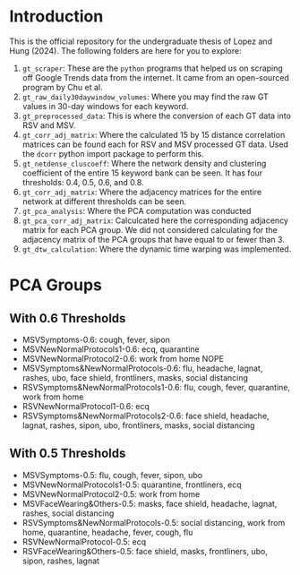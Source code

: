 # Introduction

This is the official repository for the undergraduate thesis of Lopez and Hung (2024). The following folders are here for you to explore:

1. `gt_scraper`: These are the `python` programs that helped us on scraping off Google Trends data from the internet. It came from an open-sourced program by Chu et al.
2. `gt_raw_daily30daywindow_volumes`: Where you may find the raw GT values in 30-day windows for each keyword.
3. `gt_preprocessed_data`: This is where the conversion of each GT data into RSV and MSV.
4. `gt_corr_adj_matrix`: Where the calculated 15 by 15 distance correlation matrices can be found each for RSV and MSV processed GT data. Used the `dcorr` python import package to perform this.
5. `gt_netdense_cluscoeff`: Where the network density and clustering coefficient of the entire 15 keyword bank can be seen. It has four thresholds: 0.4, 0.5, 0.6, and 0.8.
6. `gt_corr_adj_matrix`: Where the adjacency matrices for the entire network at different thresholds can be seen. 
7. `gt_pca_analysis`: Where the PCA computation was conducted
8. `gt_pca_corr_adj_matrix`: Calculcated here the corresponding adjacency matrix for each PCA group. We did not considered calculating for the adjacency matrix of the PCA groups that have equal to or fewer than 3.
9. `gt_dtw_calculation`: Where the dynamic time warping was implemented.

# PCA Groups
## With 0.6 Thresholds
* MSVSymptoms-0.6: cough, fever, sipon
* MSVNewNormalProtocols1-0.6: ecq, quarantine
* MSVNewNormalProtocol2-0.6: work from home NOPE
* MSVSymptoms&NewNormalProtocols-0.6: flu, headache, lagnat, rashes, ubo, face shield, frontliners, masks, social distancing
* RSVSymptoms&NewNormalProtocols1-0.6: flu, cough, fever, quarantine, work from home
* RSVNewNormalProtocol1-0.6: ecq
* RSVSymptoms&NewNormalProtocols2-0.6: face shield, headache, lagnat, rashes, sipon, ubo, frontliners, masks, social distancing

## With 0.5 Thresholds
* MSVSymptoms-0.5: flu, cough, fever, sipon, ubo
* MSVNewNormalProtocols1-0.5: quarantine, frontliners, ecq
* MSVNewNormalProtocol2-0.5: work from home
* MSVFaceWearing&Others-0.5: masks, face shield, headache, lagnat, rashes, social distancing
* RSVSymptoms&NewNormalProtocols-0.5: social distancing, work from home, quarantine, headache, fever, cough, flu
* RSVNewNormalProtocol-0.5: ecq
* RSVFaceWearing&Others-0.5: face shield, masks, frontliners, ubo, sipon, rashes, lagnat